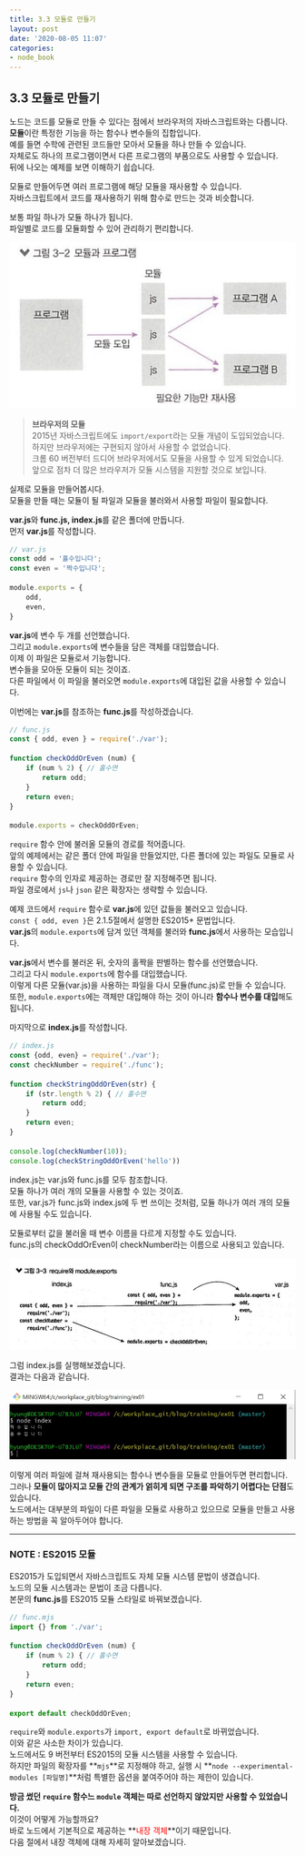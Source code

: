 ```yaml
---
title: 3.3 모듈로 만들기
layout: post
date: '2020-08-05 11:07'
categories:
- node_book
---
```


## 3.3 모듈로 만들기

노드는 코드를 모듈로 만들 수 있다는 점에서 브라우저의 자바스크립트와는 다릅니다.  
**모듈**이란 특정한 기능을 하는 함수나 변수들의 집합입니다.  
예를 들면 수학에 관련된 코드들만 모아서 모듈을 하나 만들 수 있습니다.  
자체로도 하나의 프로그램이면서 다른 프로그램의 부품으로도 사용할 수 있습니다.  
뒤에 나오는 예제를 보면 이해하기 쉽습니다.

모듈로 만들어두면 여러 프로그램에 해당 모듈을 재사용할 수 있습니다.  
자바스크립트에서 코드를 재사용하기 위해 함수로 만드는 것과 비슷합니다.  

보통 파일 하나가 모듈 하나가 됩니다.  
파일별로 코드를 모듈화할 수 있어 관리하기 편리합니다.

![](/static/img/nodebook/image30.jpg)

>**브라우저의 모듈**  
>2015년 자바스크립트에도 `import/export`라는 모듈 개념이 도입되었습니다.  
>하지만 브라우저에는 구현되지 않아서 사용할 수 없었습니다.  
>크롬 60 버전부터 드디어 브라우저에서도 모듈을 사용할 수 있게 되었습니다.  
>앞으로 점차 더 많은 브라우저가 모듈 시스템을 지원할 것으로 보입니다.

실제로 모듈을 만들어봅시다.  
모듈을 만들 때는 모듈이 될 파일과 모듈을 불러와서 사용할 파일이 필요합니다.

**var.js**와 **func.js, index.js**를 같은 폴더에 만듭니다.  
먼저 **var.js**를 작성합니다.

```javascript
// var.js
const odd = '홀수입니다';
const even = '짝수입니다';

module.exports = {
    odd,
    even,
}
```

**var.js**에 변수 두 개를 선언했습니다.  
그리고 `module.exports`에 변수들을 담은 객체를 대입했습니다.  
이제 이 파일은 모듈로서 기능합니다.  
변수들을 모아둔 모듈이 되는 것이죠.  
다른 파일에서 이 파일을 불러오면 `module.exports`에 대입된 값을 사용할 수 있습니다.

이번에는 **var.js**를 참조하는 **func.js**를 작성하겠습니다.  

```javascript
// func.js
const { odd, even } = require('./var');

function checkOddOrEven (num) {
    if (num % 2) { // 홀수면
        return odd;
    }
    return even;
}

module.exports = checkOddOrEven;
```

`require` 함수 안에 불러올 모듈의 경로를 적어줍니다.  
앞의 예제에서는 같은 폴더 안에 파일을 만들었지만, 다른 폴더에 있는 파일도 모듈로 사용할 수 있습니다.  
`require` 함수의 인자로 제공하는 경로만 잘 지정해주면 됩니다.  
파일 경로에서 `js`나 `json` 같은 확장자는 생략할 수 있습니다.

예제 코드에서 `require` 함수로 **var.js**에 있던 값들을 불러오고 있습니다.  
`const { odd, even }`은 2.1.5절에서 설명한 ES2015+ 문법입니다.  
**var.js**의 `module.exports`에 담겨 있던 객체를 불러와 **func.js**에서 사용하는 모습입니다.

**var.js**에서 변수를 불러온 뒤, 숫자의 홀짝을 판별하는 함수를 선언했습니다.  
그리고 다시 `module.exports`에 함수를 대입했습니다.  
이렇게 다른 모듈(var.js)을 사용하는 파일을 다시 모듈(func.js)로 만들 수 있습니다.  
또한, `module.exports`에는 객체만 대입해야 하는 것이 아니라 **함수나 변수를 대입**해도 됩니다.

마지막으로 **index.js**를 작성합니다.

```javascript
// index.js
const {odd, even} = require('./var');
const checkNumber = require('./func');

function checkStringOddOrEven(str) {
    if (str.length % 2) { // 홀수면
        return odd;
    }
    return even;
}

console.log(checkNumber(10));
console.log(checkStringOddOrEven('hello'))
```

index.js는 var.js와 func.js를 모두 참조합니다.  
모듈 하나가 여러 개의 모듈을 사용할 수 있는 것이죠.  
또한, var.js가 func.js와 index.js에 두 번 쓰이는 것처럼, 모듈 하나가 여러 개의 모듈에 사용될 수도 있습니다.

모듈로부터 값을 불러올 때 변수 이름을 다르게 지정할 수도 있습니다.  
func.js의 checkOddOrEven이 checkNumber라는 이름으로 사용되고 있습니다.

![](/static/img/nodebook/image31.jpg)

그럼 index.js를 실행해보겠습니다.  
결과는 다음과 같습니다.

![](/static/img/nodebook/image32.jpg)

이렇게 여러 파일에 걸쳐 재사용되는 함수나 변수들을 모듈로 만들어두면 편리합니다.  
그러나 **모듈이 많아지고 모듈 간의 관계가 얽히게 되면 구조를 파악하기 어렵다는 단점**도 있습니다.  
노드에서는 대부분의 파일이 다른 파일을 모듈로 사용하고 있으므로 모듈을 만들고 사용하는 방법을 꼭 알아두어야 합니다.

---

### NOTE : ES2015 모듈

ES2015가 도입되면서 자바스크립트도 자체 모듈 시스템 문법이 생겼습니다.  
노드의 모듈 시스템과는 문법이 조금 다릅니다.  
본문의 **func.js**를 ES2015 모듈 스타일로 바꿔보겠습니다.

```javascript
// func.mjs
import {} from './var';

function checkOddOrEven (num) {
    if (num % 2) { // 홀수면
        return odd;
    }
    return even;
}

export default checkOddOrEven;
```

`require`와 `module.exports`가 `import, export default`로 바뀌었습니다.  
이와 같은 사소한 차이가 있습니다.  
노드에서도 9 버전부터 ES2015의 모듈 시스템을 사용할 수 있습니다.  
하지만 파일의 확장자를 **`mjs`**로 지정해야 하고, 실행 시 **`node --experimental-modules [파일명]`**처럼 
특별한 옵션을 붙여주어야 하는 제한이 있습니다.

**방금 썼던 `require` 함수느 `module` 객체는 따로 선언하지 않았지만 사용할 수 있었습니다.**  
이것이 어떻게 가능할까요?  
바로 노드에서 기본적으로 제공하는 **<span style="color:red">내장 객체</span>**이기 때문입니다.  
다음 절에서 내장 객체에 대해 자세히 알아보겠습니다. 